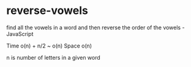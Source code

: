 # reverse-vowels
 find all the vowels in a word and then reverse the order of the vowels - JavaScript

Time o(n) + n/2 ~ o(n)
Space o(n)

n is number of letters in a given word
